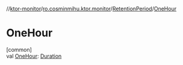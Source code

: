 //[ktor-monitor](../../../index.md)/[ro.cosminmihu.ktor.monitor](../index.md)/[RetentionPeriod](index.md)/[OneHour](-one-hour.md)

# OneHour

[common]\
val [OneHour](-one-hour.md): [Duration](https://kotlinlang.org/api/core/kotlin-stdlib/kotlin.time/-duration/index.html)